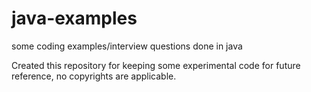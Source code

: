 # java-examples
some coding examples/interview questions done in java

Created this repository for keeping some experimental code for future reference, no copyrights are applicable.
